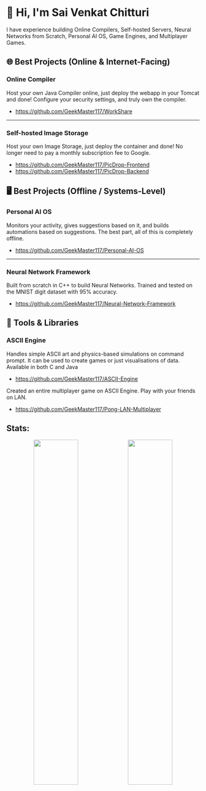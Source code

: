 # 👋 Hi, I'm Sai Venkat Chitturi
I have experience building Online Compilers, Self-hosted Servers, Neural Networks from Scratch, Personal AI OS, Game Engines, and Multiplayer Games.

## 🌐 Best Projects (Online & Internet-Facing)

### Online Compiler
Host your own Java Compiler online, just deploy the webapp in your Tomcat and done! Configure your security settings, and truly own the compiler.
- https://github.com/GeekMaster117/WorkShare

---

### Self-hosted Image Storage
Host your own Image Storage, just deploy the container and done! No longer need to pay a monthly subscription fee to Google.
- https://github.com/GeekMaster117/PicDrop-Frontend
- https://github.com/GeekMaster117/PicDrop-Backend

## 🖥️ Best Projects (Offline / Systems-Level)
### Personal AI OS
Monitors your activity, gives suggestions based on it, and builds automations based on suggestions. The best part, all of this is completely offline.
- https://github.com/GeekMaster117/Personal-AI-OS

---

### Neural Network Framework
Built from scratch in C++ to build Neural Networks. Trained and tested on the MNIST digit dataset with 95% accuracy.
- https://github.com/GeekMaster117/Neural-Network-Framework

## 🧰 Tools & Libraries
### ASCII Engine
Handles simple ASCII art and physics-based simulations on command prompt. It can be used to create games or just visualisations of data. Available in both C and Java
- https://github.com/GeekMaster117/ASCII-Engine

Created an entire multiplayer game on ASCII Engine. Play with your friends on LAN.
- https://github.com/GeekMaster117/Pong-LAN-Multiplayer

## Stats:
<p align="center">
  <img src="https://github-readme-stats.vercel.app/api/top-langs/?username=GeekMaster117&layout=compact&theme=github_dark" width="48%" />
  <img src="https://leetcard.jacoblin.cool/saivenkat0306?ext=heatmap" width="48%" />
</p>
